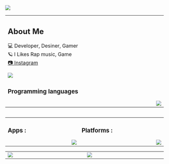 <img src="https://cdn.discordapp.com/attachments/995613566965133322/1014417950847021066/unknown.png" draggable="false">


<table>
	 <td width="1200px">
	 <h2>About Me</h2>
		💻 Developer, Desiner, Gamer<br>
		 🪐 I Likes Rap music, Game<br>  
		 <a href="https://instagram.com/cod_pooriya.yt">📷 Instagram
 </p>
 <img src="https://komarev.com/ghpvc/?username=pooriyaYT1374&label=Profile Views" draggable="false">
</td>
	<tr>
	<td width="1200px">
	<h3>Programming languages</h3>
	<img align="right" src="https://skillicons.dev/icons?i=js,python,css,html" draggable="false"></td>
	</tr>
	<table>   
   

<table align="center">
	<tr>
		<td width="1200px">
	    <h3>Apps :</h3>
        <img align="right" src="https://skillicons.dev/icons?i=vscode,visualstudio" draggable="false">
		</td>
		<td width="1200px">
	    <h3>Platforms :</h3>
        <img align="right" src="https://skillicons.dev/icons?i=discord,instagram,github" draggable="false">
		</td>
	</tr>
</table>
		
<table align="center">
	<tr>
		<td width="1200px">
        <img align="center" src="https://github-readme-stats.vercel.app/api?username=pooriyaYT1374&theme=midnight-purple&show_icons=true&bg_color=0D1117&hide_border=true" draggable="false">
		</td>
		<td width="1200px">
        <img align="center" src="https://github-readme-stats.vercel.app/api/top-langs/?username=pooriyaYT1374&theme=midnight-purple&layout=compact&bg_color=0D1117&hide_border=true" draggable="false">
		</td>
	</tr>
</table>
